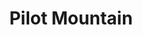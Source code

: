 ---
layout: product
product_id: 1491348783166
id: 1491348783166
title: Pilot Mountain
body_html: >-
  <p>Taken in Alberta during the summer of 2018.</p>

  <p>This towering peak loomed in the distance for a long while as we drove the winding highway from Revelstoke, BC to Banff, AB.</p>

  <p> </p>
vendor: Connell McCarthy
product_type: Posters, Prints, & Visual Artwork
created_at: 2018-10-13T21:00:16-04:00
handle: pilot-mountain
updated_at: 2022-03-31T15:43:06-04:00
published_at: 2018-08-22T19:38:24-04:00
template_suffix: ""
status: active
published_scope: global
tags: Batch 02, forest, mountain, mountains, Print, Trees
admin_graphql_api_id: gid://shopify/Product/1491348783166
variants:
  - id: 39577157664830
    product_id: 1491348783166
    title: 8x10” / Full Colour
    price: "35.00"
    sku: CM-PP-B2-10-XXS-FC
    position: 1
    inventory_policy: continue
    compare_at_price: null
    fulfillment_service: manual
    inventory_management: shopify
    option1: 8x10”
    option2: Full Colour
    option3: null
    created_at: 2021-09-01T14:25:41-04:00
    updated_at: 2022-02-07T15:57:40-05:00
    taxable: true
    barcode: ""
    grams: 208
    image_id: 6203618000958
    weight: 0.208
    weight_unit: kg
    inventory_item_id: 41671598309438
    inventory_quantity: 100
    old_inventory_quantity: 100
    requires_shipping: true
    admin_graphql_api_id: gid://shopify/ProductVariant/39577157664830
  - id: 39577157697598
    product_id: 1491348783166
    title: 8x10” / Black & White
    price: "35.00"
    sku: CM-PP-B2-10-XXS-BW
    position: 2
    inventory_policy: continue
    compare_at_price: null
    fulfillment_service: manual
    inventory_management: shopify
    option1: 8x10”
    option2: Black & White
    option3: null
    created_at: 2021-09-01T14:25:41-04:00
    updated_at: 2022-02-07T15:57:45-05:00
    taxable: true
    barcode: ""
    grams: 208
    image_id: 6203617837118
    weight: 0.208
    weight_unit: kg
    inventory_item_id: 41671598342206
    inventory_quantity: 100
    old_inventory_quantity: 100
    requires_shipping: true
    admin_graphql_api_id: gid://shopify/ProductVariant/39577157697598
  - id: 39577157730366
    product_id: 1491348783166
    title: 8.5x11” / Full Colour
    price: "35.00"
    sku: CM-PP-B2-10-XS-FC
    position: 3
    inventory_policy: continue
    compare_at_price: null
    fulfillment_service: manual
    inventory_management: shopify
    option1: 8.5x11”
    option2: Full Colour
    option3: null
    created_at: 2021-09-01T14:25:41-04:00
    updated_at: 2022-02-07T15:57:46-05:00
    taxable: true
    barcode: ""
    grams: 208
    image_id: 6203618000958
    weight: 0.208
    weight_unit: kg
    inventory_item_id: 41671598374974
    inventory_quantity: 100
    old_inventory_quantity: 100
    requires_shipping: true
    admin_graphql_api_id: gid://shopify/ProductVariant/39577157730366
  - id: 39577157763134
    product_id: 1491348783166
    title: 8.5x11” / Black & White
    price: "35.00"
    sku: CM-PP-B2-10-XS-BW
    position: 4
    inventory_policy: continue
    compare_at_price: null
    fulfillment_service: manual
    inventory_management: shopify
    option1: 8.5x11”
    option2: Black & White
    option3: null
    created_at: 2021-09-01T14:25:41-04:00
    updated_at: 2022-02-07T15:57:45-05:00
    taxable: true
    barcode: ""
    grams: 208
    image_id: 6203617837118
    weight: 0.208
    weight_unit: kg
    inventory_item_id: 41671598407742
    inventory_quantity: 100
    old_inventory_quantity: 100
    requires_shipping: true
    admin_graphql_api_id: gid://shopify/ProductVariant/39577157763134
  - id: 39577157795902
    product_id: 1491348783166
    title: 13x19” / Full Colour
    price: "40.00"
    sku: CM-PP-B2-10-S-FC
    position: 5
    inventory_policy: continue
    compare_at_price: null
    fulfillment_service: manual
    inventory_management: shopify
    option1: 13x19”
    option2: Full Colour
    option3: null
    created_at: 2021-09-01T14:25:41-04:00
    updated_at: 2022-02-07T15:57:46-05:00
    taxable: true
    barcode: ""
    grams: 208
    image_id: 6203618000958
    weight: 0.208
    weight_unit: kg
    inventory_item_id: 41671598440510
    inventory_quantity: 100
    old_inventory_quantity: 100
    requires_shipping: true
    admin_graphql_api_id: gid://shopify/ProductVariant/39577157795902
  - id: 39577157828670
    product_id: 1491348783166
    title: 13x19” / Black & White
    price: "40.00"
    sku: CM-PP-B2-10-S-BW
    position: 6
    inventory_policy: continue
    compare_at_price: null
    fulfillment_service: manual
    inventory_management: shopify
    option1: 13x19”
    option2: Black & White
    option3: null
    created_at: 2021-09-01T14:25:41-04:00
    updated_at: 2022-02-07T15:57:45-05:00
    taxable: true
    barcode: ""
    grams: 208
    image_id: 6203617837118
    weight: 0.208
    weight_unit: kg
    inventory_item_id: 41671598473278
    inventory_quantity: 100
    old_inventory_quantity: 100
    requires_shipping: true
    admin_graphql_api_id: gid://shopify/ProductVariant/39577157828670
  - id: 39577157861438
    product_id: 1491348783166
    title: 16x20” / Full Colour
    price: "50.00"
    sku: CM-PP-B2-10-M-FC
    position: 7
    inventory_policy: continue
    compare_at_price: null
    fulfillment_service: manual
    inventory_management: shopify
    option1: 16x20”
    option2: Full Colour
    option3: null
    created_at: 2021-09-01T14:25:41-04:00
    updated_at: 2022-02-07T15:57:46-05:00
    taxable: true
    barcode: ""
    grams: 208
    image_id: 6203618000958
    weight: 0.208
    weight_unit: kg
    inventory_item_id: 41671598506046
    inventory_quantity: 100
    old_inventory_quantity: 100
    requires_shipping: true
    admin_graphql_api_id: gid://shopify/ProductVariant/39577157861438
  - id: 39577157894206
    product_id: 1491348783166
    title: 16x20” / Black & White
    price: "50.00"
    sku: CM-PP-B2-10-M-BW
    position: 8
    inventory_policy: continue
    compare_at_price: null
    fulfillment_service: manual
    inventory_management: shopify
    option1: 16x20”
    option2: Black & White
    option3: null
    created_at: 2021-09-01T14:25:41-04:00
    updated_at: 2022-02-07T15:57:50-05:00
    taxable: true
    barcode: ""
    grams: 208
    image_id: 6203617837118
    weight: 0.208
    weight_unit: kg
    inventory_item_id: 41671598538814
    inventory_quantity: 100
    old_inventory_quantity: 100
    requires_shipping: true
    admin_graphql_api_id: gid://shopify/ProductVariant/39577157894206
  - id: 39577157926974
    product_id: 1491348783166
    title: 20x24” / Full Colour
    price: "60.00"
    sku: CM-PP-B2-10-L-FC
    position: 9
    inventory_policy: continue
    compare_at_price: null
    fulfillment_service: manual
    inventory_management: shopify
    option1: 20x24”
    option2: Full Colour
    option3: null
    created_at: 2021-09-01T14:25:41-04:00
    updated_at: 2022-02-07T15:57:50-05:00
    taxable: true
    barcode: ""
    grams: 208
    image_id: 6203618000958
    weight: 0.208
    weight_unit: kg
    inventory_item_id: 41671598571582
    inventory_quantity: 100
    old_inventory_quantity: 100
    requires_shipping: true
    admin_graphql_api_id: gid://shopify/ProductVariant/39577157926974
  - id: 39577157959742
    product_id: 1491348783166
    title: 20x24” / Black & White
    price: "60.00"
    sku: CM-PP-B2-10-L-BW
    position: 10
    inventory_policy: continue
    compare_at_price: null
    fulfillment_service: manual
    inventory_management: shopify
    option1: 20x24”
    option2: Black & White
    option3: null
    created_at: 2021-09-01T14:25:41-04:00
    updated_at: 2022-02-07T15:57:50-05:00
    taxable: true
    barcode: ""
    grams: 208
    image_id: 6203617837118
    weight: 0.208
    weight_unit: kg
    inventory_item_id: 41671598604350
    inventory_quantity: 100
    old_inventory_quantity: 100
    requires_shipping: true
    admin_graphql_api_id: gid://shopify/ProductVariant/39577157959742
  - id: 39577157992510
    product_id: 1491348783166
    title: 20x30” / Full Colour
    price: "70.00"
    sku: CM-PP-B2-10-XL-FC
    position: 11
    inventory_policy: continue
    compare_at_price: null
    fulfillment_service: manual
    inventory_management: shopify
    option1: 20x30”
    option2: Full Colour
    option3: null
    created_at: 2021-09-01T14:25:41-04:00
    updated_at: 2022-02-07T15:57:50-05:00
    taxable: true
    barcode: ""
    grams: 208
    image_id: 6203618000958
    weight: 0.208
    weight_unit: kg
    inventory_item_id: 41671598637118
    inventory_quantity: 100
    old_inventory_quantity: 100
    requires_shipping: true
    admin_graphql_api_id: gid://shopify/ProductVariant/39577157992510
  - id: 39577158025278
    product_id: 1491348783166
    title: 20x30” / Black & White
    price: "70.00"
    sku: CM-PP-B2-10-XL-BW
    position: 12
    inventory_policy: continue
    compare_at_price: null
    fulfillment_service: manual
    inventory_management: shopify
    option1: 20x30”
    option2: Black & White
    option3: null
    created_at: 2021-09-01T14:25:41-04:00
    updated_at: 2022-02-07T15:57:50-05:00
    taxable: true
    barcode: ""
    grams: 208
    image_id: 6203617837118
    weight: 0.208
    weight_unit: kg
    inventory_item_id: 41671598669886
    inventory_quantity: 100
    old_inventory_quantity: 100
    requires_shipping: true
    admin_graphql_api_id: gid://shopify/ProductVariant/39577158025278
  - id: 39577158058046
    product_id: 1491348783166
    title: 24x36” / Full Colour
    price: "90.00"
    sku: CM-PP-B2-10-XXL-FC
    position: 13
    inventory_policy: continue
    compare_at_price: null
    fulfillment_service: manual
    inventory_management: shopify
    option1: 24x36”
    option2: Full Colour
    option3: null
    created_at: 2021-09-01T14:25:41-04:00
    updated_at: 2022-02-07T15:57:56-05:00
    taxable: true
    barcode: ""
    grams: 208
    image_id: 6203618000958
    weight: 0.208
    weight_unit: kg
    inventory_item_id: 41671598702654
    inventory_quantity: 100
    old_inventory_quantity: 100
    requires_shipping: true
    admin_graphql_api_id: gid://shopify/ProductVariant/39577158058046
  - id: 39577158090814
    product_id: 1491348783166
    title: 24x36” / Black & White
    price: "90.00"
    sku: CM-PP-B2-10-XXL-BW
    position: 14
    inventory_policy: continue
    compare_at_price: null
    fulfillment_service: manual
    inventory_management: shopify
    option1: 24x36”
    option2: Black & White
    option3: null
    created_at: 2021-09-01T14:25:41-04:00
    updated_at: 2022-02-07T15:57:55-05:00
    taxable: true
    barcode: ""
    grams: 208
    image_id: 6203617837118
    weight: 0.208
    weight_unit: kg
    inventory_item_id: 41671598735422
    inventory_quantity: 100
    old_inventory_quantity: 100
    requires_shipping: true
    admin_graphql_api_id: gid://shopify/ProductVariant/39577158090814
  - id: 39577158123582
    product_id: 1491348783166
    title: 30x40” / Full Colour
    price: "100.00"
    sku: CM-PP-B2-10-XXXL-FC
    position: 15
    inventory_policy: continue
    compare_at_price: null
    fulfillment_service: manual
    inventory_management: shopify
    option1: 30x40”
    option2: Full Colour
    option3: null
    created_at: 2021-09-01T14:25:41-04:00
    updated_at: 2022-02-07T15:57:55-05:00
    taxable: true
    barcode: ""
    grams: 208
    image_id: 6203618000958
    weight: 0.208
    weight_unit: kg
    inventory_item_id: 41671598768190
    inventory_quantity: 100
    old_inventory_quantity: 100
    requires_shipping: true
    admin_graphql_api_id: gid://shopify/ProductVariant/39577158123582
  - id: 39577158156350
    product_id: 1491348783166
    title: 30x40” / Black & White
    price: "100.00"
    sku: CM-PP-B2-10-XXXL-BW
    position: 16
    inventory_policy: continue
    compare_at_price: null
    fulfillment_service: manual
    inventory_management: shopify
    option1: 30x40”
    option2: Black & White
    option3: null
    created_at: 2021-09-01T14:25:41-04:00
    updated_at: 2022-02-07T15:57:55-05:00
    taxable: true
    barcode: ""
    grams: 208
    image_id: 6203617837118
    weight: 0.208
    weight_unit: kg
    inventory_item_id: 41671598800958
    inventory_quantity: 100
    old_inventory_quantity: 100
    requires_shipping: true
    admin_graphql_api_id: gid://shopify/ProductVariant/39577158156350
options:
  - id: 2045813260350
    product_id: 1491348783166
    name: Size
    position: 1
    values:
      - 8x10”
      - 8.5x11”
      - 13x19”
      - 16x20”
      - 20x24”
      - 20x30”
      - 24x36”
      - 30x40”
  - id: 8589993279550
    product_id: 1491348783166
    name: Color
    position: 2
    values:
      - Full Colour
      - Black & White
images:
  - id: 6203618000958
    product_id: 1491348783166
    position: 1
    created_at: 2019-03-05T11:04:14-05:00
    updated_at: 2019-10-20T18:44:17-04:00
    alt: null
    width: 1000
    height: 1500
    src: https://cdn.shopify.com/s/files/1/1624/2355/products/Print-Shot---Dark-Background-_Pilot-Mountain-2019.jpg?v=1571611457
    variant_ids:
      - 39577157664830
      - 39577157730366
      - 39577157795902
      - 39577157861438
      - 39577157926974
      - 39577157992510
      - 39577158058046
      - 39577158123582
    admin_graphql_api_id: gid://shopify/ProductImage/6203618000958
  - id: 6203617837118
    product_id: 1491348783166
    position: 2
    created_at: 2019-03-05T11:04:13-05:00
    updated_at: 2019-10-20T18:44:17-04:00
    alt: null
    width: 1000
    height: 1500
    src: https://cdn.shopify.com/s/files/1/1624/2355/products/Print-Shot---Dark-Background-_Pilot-Mountain-2019_-B_W.jpg?v=1571611457
    variant_ids:
      - 39577157697598
      - 39577157763134
      - 39577157828670
      - 39577157894206
      - 39577157959742
      - 39577158025278
      - 39577158090814
      - 39577158156350
    admin_graphql_api_id: gid://shopify/ProductImage/6203617837118
  - id: 28230232473662
    product_id: 1491348783166
    position: 3
    created_at: 2021-05-04T20:30:07-04:00
    updated_at: 2021-05-04T20:30:07-04:00
    alt: null
    width: 2000
    height: 1800
    src: https://cdn.shopify.com/s/files/1/1624/2355/products/PAR_02_0001_715fc9ac-6f80-46d0-bf8f-fce79d428ecc.png?v=1620174607
    variant_ids: []
    admin_graphql_api_id: gid://shopify/ProductImage/28230232473662
image:
  id: 6203618000958
  product_id: 1491348783166
  position: 1
  created_at: 2019-03-05T11:04:14-05:00
  updated_at: 2019-10-20T18:44:17-04:00
  alt: null
  width: 1000
  height: 1500
  src: https://cdn.shopify.com/s/files/1/1624/2355/products/Print-Shot---Dark-Background-_Pilot-Mountain-2019.jpg?v=1571611457
  variant_ids:
    - 39577157664830
    - 39577157730366
    - 39577157795902
    - 39577157861438
    - 39577157926974
    - 39577157992510
    - 39577158058046
    - 39577158123582
  admin_graphql_api_id: gid://shopify/ProductImage/6203618000958

---